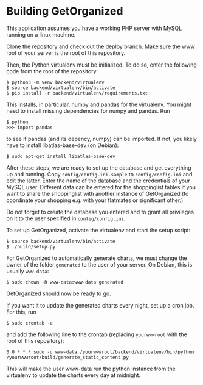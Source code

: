 # Building GetOrganized #

This application assumes you have a working PHP server with MySQL running on a linux machine.

Clone the repository and check out the deploy branch. Make sure the www root of your server is the root of this repository.

Then, the Python virtualenv must be initialized. To do so, enter the following code from the root of the repository:

```shell
$ python3 -m venv backend/virtualenv
$ source backend/virtualenv/bin/activate
$ pip install -r backend/virtualenv/requirements.txt
```

This installs, in particular, numpy and pandas for the virtualenv. You might need to install missing dependencies for numpy and pandas. Run
```shell
$ python
>>> import pandas
```
to see if pandas (and its depency, numpy) can be imported. If not, you likely have to install libatlas-base-dev (on Debian):
```shell
$ sudo apt-get install libatlas-base-dev
```

After these steps, we are ready to set up the database and get everything up and running. Copy ```config/config.ini.sample``` to ```config/config.ini``` and edit the latter. Enter the name of the database and the credentials of your MySQL user. Different data can be entered for the shoppinglist tables if you want to share the shoppinglist with another instance of GetOrganized (to coordinate your shopping e.g. with your flatmates or significant other.)

Do not forget to create the database you entered and to grant all privileges on it to the user specified in ```config/config.ini```.

To set up GetOrganized, activate the virtualenv and start the setup script:
```shell
$ source backend/virtualenv/bin/activate
$ ./build/setup.py
```

For GetOrganized to automatically generate charts, we must change the owner of the folder ```generated``` to the user of your server. On Debian, this is usually ```www-data```:
```shell
$ sudo chown -R www-data:www-data generated
```

GetOrganized should now be ready to go.

If you want it to update the generated charts every night, set up a cron job. For this, run
```shell
$ sudo crontab -e
```
and add the following line to the crontab (replacing ```yourwwwroot``` with the root of this repository):
```
0 0 * * * sudo -u www-data /yourwwwroot/backend/virtualenv/bin/python /yourwwwroot/build/generate_static_content.py
```
This will make the user www-data run the python instance from the virtualenv to update the charts every day at midnight. 
